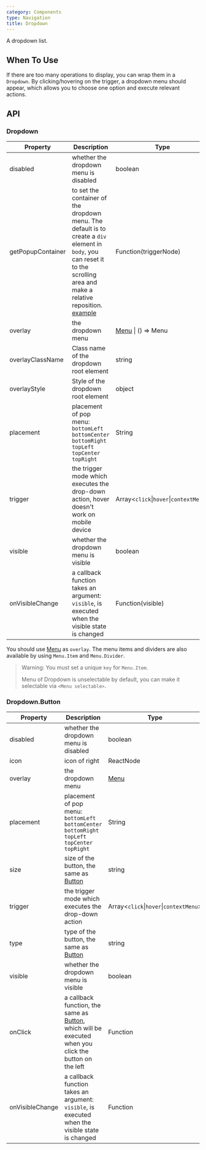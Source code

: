 ```yaml
---
category: Components
type: Navigation
title: Dropdown
---
```


A dropdown list.

## When To Use

If there are too many operations to display, you can wrap them in a `Dropdown`. By clicking/hovering on the trigger, a dropdown menu should appear, which allows you to choose one option and execute relevant actions.

## API

### Dropdown

| Property | Description | Type | Default |
| -------- | ----------- | ---- | ------- |
| disabled | whether the dropdown menu is disabled | boolean | - |
| getPopupContainer | to set the container of the dropdown menu. The default is to create a `div` element in `body`, you can reset it to the scrolling area and make a relative reposition. [example](https://codepen.io/afc163/pen/zEjNOy?editors=0010) | Function(triggerNode) | `() => document.body` |
| overlay | the dropdown menu | [Menu](/components/menu) \| () => Menu | - |
| overlayClassName | Class name of the dropdown root element | string | - |
| overlayStyle | Style of the dropdown root element | object | - |
| placement | placement of pop menu: `bottomLeft` `bottomCenter` `bottomRight` `topLeft` `topCenter` `topRight` | String | `bottomLeft` |
| trigger | the trigger mode which executes the drop-down action, hover doesn't work on mobile device | Array&lt;`click`\|`hover`\|`contextMenu`> | `['hover']` |
| visible | whether the dropdown menu is visible | boolean | - |
| onVisibleChange | a callback function takes an argument: `visible`, is executed when the visible state is changed | Function(visible) | - |

You should use [Menu](/components/menu/) as `overlay`. The menu items and dividers are also available by using `Menu.Item` and `Menu.Divider`.

> Warning: You must set a unique `key` for `Menu.Item`.
>
> Menu of Dropdown is unselectable by default, you can make it selectable via `<Menu selectable>`.

### Dropdown.Button

| Property | Description | Type | Default | Version |
| -------- | ----------- | ---- | ------- |------- |
| disabled | whether the dropdown menu is disabled | boolean | - ||
| icon | icon of right | ReactNode | - | 3.17.0 |
| overlay | the dropdown menu | [Menu](/components/menu) | - ||
| placement | placement of pop menu: `bottomLeft` `bottomCenter` `bottomRight` `topLeft` `topCenter` `topRight` | String | `bottomLeft` ||
| size | size of the button, the same as [Button](/components/button) | string | `default` ||
| trigger | the trigger mode which executes the drop-down action | Array&lt;`click`\|`hover`\|`contextMenu`> | `['hover']` ||
| type | type of the button, the same as [Button](/components/button) | string | `default` ||
| visible | whether the dropdown menu is visible | boolean | - ||
| onClick | a callback function, the same as [Button](/components/button), which will be executed when you click the button on the left | Function | - ||
| onVisibleChange | a callback function takes an argument: `visible`, is executed when the visible state is changed | Function | - ||

